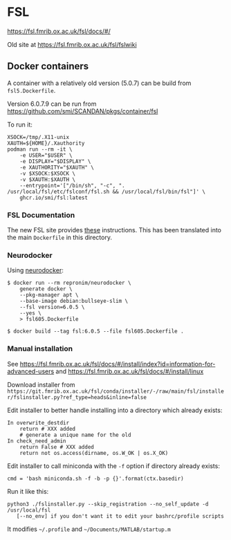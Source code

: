 # FSL

https://fsl.fmrib.ox.ac.uk/fsl/docs/#/

Old site at https://fsl.fmrib.ox.ac.uk/fsl/fslwiki

## Docker containers

A container with a relatively old version (5.0.7) can be build from `fsl5.Dockerfile`.

Version 6.0.7.9 can be run from https://github.com/smi/SCANDAN/pkgs/container/fsl

To run it:
```
XSOCK=/tmp/.X11-unix
XAUTH=${HOME}/.Xauthority
podman run --rm -it \
    -e USER="$USER" \
    -e DISPLAY="$DISPLAY" \
    -e XAUTHORITY="$XAUTH" \
    -v $XSOCK:$XSOCK \
    -v $XAUTH:$XAUTH \
    --entrypoint='["/bin/sh", "-c", ". /usr/local/fsl/etc/fslconf/fsl.sh && /usr/local/fsl/bin/fsl"]' \
    ghcr.io/smi/fsl:latest
```

### FSL Documentation

The new FSL site provides [these](https://fsl.fmrib.ox.ac.uk/fsl/docs/#/install/container?id=install-fsl-into-a-dockersingularity-container) instructions. This has been translated into the main `Dockerfile` in this directory.

### Neurodocker

Using [neurodocker](https://www.repronim.org/neurodocker/index.html):

```console
$ docker run --rm repronim/neurodocker \
    generate docker \
    --pkg-manager apt \
    --base-image debian:bullseye-slim \
    --fsl version=6.0.5 \
    --yes \
    > fsl605.Dockerfile

$ docker build --tag fsl:6.0.5 --file fsl605.Dockerfile .
```


### Manual installation

See https://fsl.fmrib.ox.ac.uk/fsl/docs/#/install/index?id=information-for-advanced-users
and https://fsl.fmrib.ox.ac.uk/fsl/docs/#/install/linux

Download installer from `https://git.fmrib.ox.ac.uk/fsl/conda/installer/-/raw/main/fsl/installer/fslinstaller.py?ref_type=heads&inline=false`

Edit installer to better handle installing into a directory which already exists:
```
In overwrite_destdir
    return # XXX added
    # generate a unique name for the old
In check_need_admin
    return False # XXX added
    return not os.access(dirname, os.W_OK | os.X_OK)
```

Edit installer to call miniconda with the `-f` option if directory already exists:
```
cmd = 'bash miniconda.sh -f -b -p {}'.format(ctx.basedir)
```

Run it like this:
```
python3 ./fslinstaller.py --skip_registration --no_self_update -d /usr/local/fsl 
   [--no_env] if you don't want it to edit your bashrc/profile scripts
```

It modifies `~/.profile` and `~/Documents/MATLAB/startup.m`
